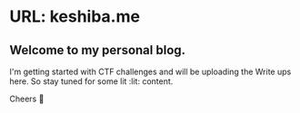 # URL: keshiba.me

## Welcome to my personal blog.

I'm getting started with CTF challenges and will be uploading the Write ups here. 
So stay tuned for some lit :lit: content.

Cheers :beers: